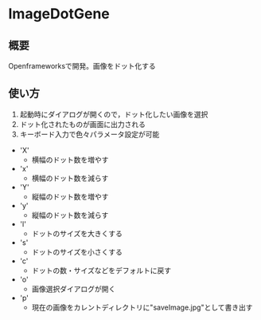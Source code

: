 # ImageDotGene
## 概要
Openframeworksで開発。画像をドット化する
## 使い方
1. 起動時にダイアログが開くので，ドット化したい画像を選択
2. ドット化されたものが画面に出力される
3. キーボード入力で色々パラメータ設定が可能
  - 'X'
    - 横幅のドット数を増やす
  - 'x'
    - 横幅のドット数を減らす
  - 'Y'
    - 縦幅のドット数を増やす
  - 'y'
    - 縦幅のドット数を減らす
  - 'l'
    - ドットのサイズを大きくする
  - 's'
    - ドットのサイズを小さくする
  - 'c'
    - ドットの数・サイズなどをデフォルトに戻す
  - 'o'
    - 画像選択ダイアログが開く
  - 'p'
    - 現在の画像をカレントディレクトリに"saveImage.jpg"として書き出す
